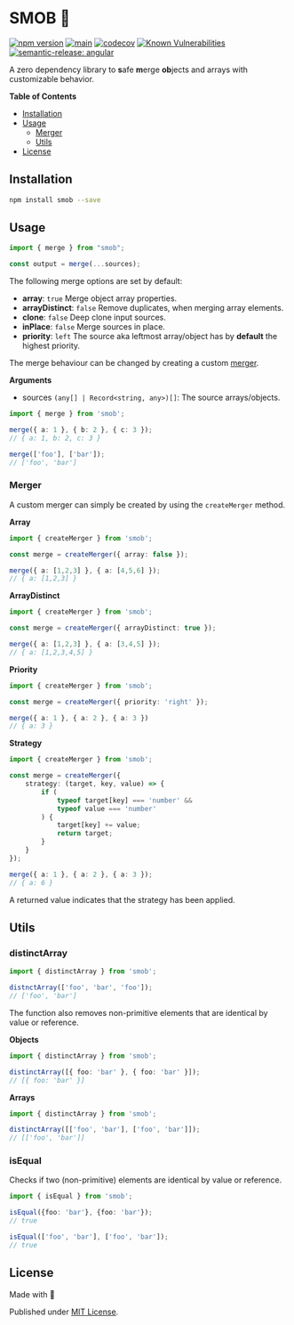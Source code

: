 # SMOB 🧪

[![npm version](https://badge.fury.io/js/smob.svg)](https://badge.fury.io/js/smob)
[![main](https://github.com/tada5hi/smob/actions/workflows/main.yml/badge.svg)](https://github.com/tada5hi/smob/actions/workflows/main.yml)
[![codecov](https://codecov.io/gh/tada5hi/smob/branch/master/graph/badge.svg?token=0VL41WO0CG)](https://codecov.io/gh/tada5hi/smob)
[![Known Vulnerabilities](https://snyk.io/test/github/Tada5hi/smob/badge.svg?targetFile=package.json)](https://snyk.io/test/github/Tada5hi/smob?targetFile=package.json)
[![semantic-release: angular](https://img.shields.io/badge/semantic--release-angular-e10079?logo=semantic-release)](https://github.com/semantic-release/semantic-release)

A zero dependency library to **s**afe **m**erge **ob**jects and arrays with customizable behavior.

**Table of Contents**

- [Installation](#installation)
- [Usage](#usage)
  - [Merger](#merger)
  - [Utils](#utils)
- [License](#license)

## Installation

```bash
npm install smob --save
```

## Usage

```typescript
import { merge } from "smob";

const output = merge(...sources);
```

The following merge options are set by default:
- **array**: `true` Merge object array properties.
- **arrayDistinct**: `false` Remove duplicates, when merging array elements.
- **clone**: `false` Deep clone input sources.
- **inPlace**: `false` Merge sources in place.
- **priority**: `left` The source aka leftmost array/object has by **default** the highest priority.

The merge behaviour can be changed by creating a custom [merger](#merger).

**Arguments**
- sources `(any[] | Record<string, any>)[]`: The source arrays/objects.

```typescript
import { merge } from 'smob';

merge({ a: 1 }, { b: 2 }, { c: 3 });
// { a: 1, b: 2, c: 3 }

merge(['foo'], ['bar']);
// ['foo', 'bar']

```

### Merger

A custom merger can simply be created by using the `createMerger` method.

**Array**
```typescript
import { createMerger } from 'smob';

const merge = createMerger({ array: false });

merge({ a: [1,2,3] }, { a: [4,5,6] });
// { a: [1,2,3] }
```

**ArrayDistinct**
```typescript
import { createMerger } from 'smob';

const merge = createMerger({ arrayDistinct: true });

merge({ a: [1,2,3] }, { a: [3,4,5] });
// { a: [1,2,3,4,5] }
```

**Priority**
```typescript
import { createMerger } from 'smob';

const merge = createMerger({ priority: 'right' });

merge({ a: 1 }, { a: 2 }, { a: 3 })
// { a: 3 }
```

**Strategy**
```typescript
import { createMerger } from 'smob';

const merge = createMerger({
    strategy: (target, key, value) => {
        if (
            typeof target[key] === 'number' &&
            typeof value === 'number'
        ) {
            target[key] += value;
            return target;
        }
    }
});

merge({ a: 1 }, { a: 2 }, { a: 3 });
// { a: 6 }
```

A returned value indicates that the strategy has been applied.

## Utils

### distinctArray

```typescript
import { distinctArray } from 'smob';

distnctArray(['foo', 'bar', 'foo']);
// ['foo', 'bar']
```

The function also removes non-primitive
elements that are identical by value or reference.

**Objects**
```typescript
import { distinctArray } from 'smob';

distinctArray([{ foo: 'bar' }, { foo: 'bar' }]);
// [{ foo: 'bar' }]
```

**Arrays**
```typescript
import { distinctArray } from 'smob';

distinctArray([['foo', 'bar'], ['foo', 'bar']]);
// [['foo', 'bar']]
```

### isEqual

Checks if two (non-primitive) elements
are identical by value or reference.

````typescript
import { isEqual } from 'smob';

isEqual({foo: 'bar'}, {foo: 'bar'});
// true

isEqual(['foo', 'bar'], ['foo', 'bar']);
// true
````

## License

Made with 💚

Published under [MIT License](./LICENSE).
